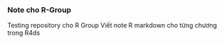 ### Note cho R-Group
Testing repository cho R Group
Viết note R markdown cho từng chương trong R4ds 
